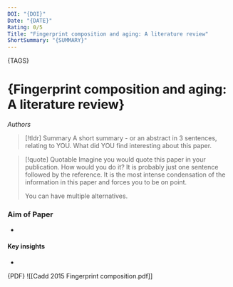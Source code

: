 ```yaml
---
DOI: "{DOI}"
Date: "{DATE}"
Rating: 0/5
Title: "Fingerprint composition and aging: A literature review"
ShortSummary: "{SUMMARY}"
---
```

{TAGS}

# {Fingerprint composition and aging: A literature review}
*Authors*

> [!tldr] Summary
> A short summary - or an abstract in 3 sentences, relating to YOU. What did YOU find interesting about this paper. 

> [!quote] Quotable
> Imagine you would quote this paper in your publication. How would you do it? It is probably just one sentence followed by the reference. It is the most intense condensation of the information in this paper and forces you to be on point. 
> 
> You can have multiple alternatives. 


### Aim of Paper
-

#### Key insights
-



{PDF}
![[Cadd 2015 Fingerprint composition.pdf]]